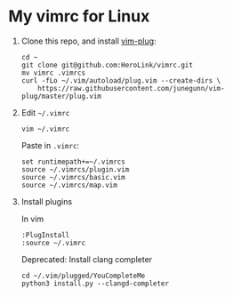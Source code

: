 # My vimrc for Linux

1. Clone this repo, and install [vim-plug](https://github.com/junegunn/vim-plug):

    ```shell
    cd ~
    git clone git@github.com:HeroLink/vimrc.git
    mv vimrc .vimrcs
    curl -fLo ~/.vim/autoload/plug.vim --create-dirs \
        https://raw.githubusercontent.com/junegunn/vim-plug/master/plug.vim
    ```

2. Edit `~/.vimrc`

    ```shell
    vim ~/.vimrc
    ```

    Paste in `.vimrc`:

    ```
    set runtimepath+=~/.vimrcs
    source ~/.vimrcs/plugin.vim
    source ~/.vimrcs/basic.vim
    source ~/.vimrcs/map.vim
    ```

3. Install plugins

    In vim

    ```
    :PlugInstall
    :source ~/.vimrc
    ```
 
    Deprecated: Install clang completer

    ```shell
    cd ~/.vim/plugged/YouCompleteMe
    python3 install.py --clangd-completer
    ```
